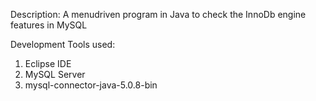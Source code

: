 Description:
A menudriven program in Java to check the InnoDb engine features in MySQL

Development Tools used: 
1. Eclipse IDE
2. MySQL Server
3. mysql-connector-java-5.0.8-bin
